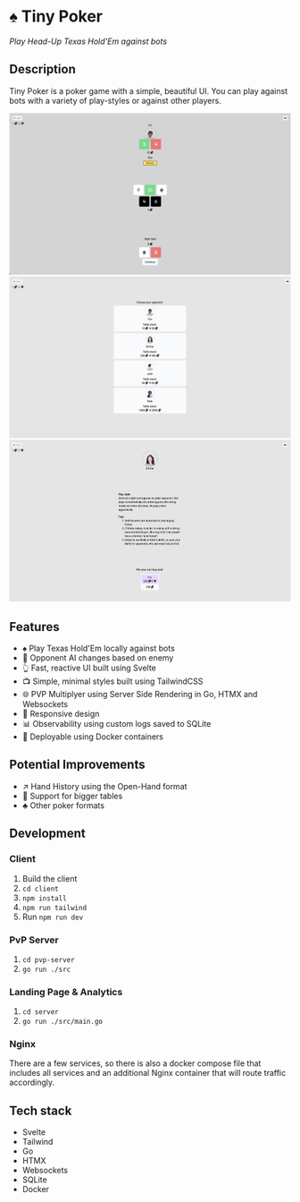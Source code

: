 # ♠️ Tiny Poker
*Play Head-Up Texas Hold'Em against bots*

## Description
Tiny Poker is a poker game with a simple, beautiful UI. You can play against bots with a variety of play-styles
or against other players.

![Hand End](./docs/image-hand-end.png)
![Opponent](./docs/image-opponents.png)
![Opponent Emma](./docs/image-opponent-emma.png)

## Features
- ♠️ Play Texas Hold'Em locally against bots
- 🤖 Opponent AI changes based on enemy
- 👆 Fast, reactive UI built using Svelte
- 📺 Simple, minimal styles built using TailwindCSS
- 🌐 PVP Multiplyer using Server Side Rendering in Go, HTMX and Websockets
- 📱 Responsive design
- 📊 Observability using custom logs saved to SQLite
- 🚢 Deployable using Docker containers

## Potential Improvements
- ↗️ Hand History using the Open-Hand format
- 👥 Support for bigger tables
- ♣️ Other poker formats

## Development

### Client

1. Build the client
  1. `cd client`
  2. `npm install`
  3. `npm run tailwind`
2. Run `npm run dev`

### PvP Server

1. `cd pvp-server`
2. `go run ./src`

### Landing Page & Analytics

1. `cd server`
2. `go run ./src/main.go`


### Nginx

There are a few services, so there is also a docker compose file that includes all services and an additional Nginx container
that will route traffic accordingly.

## Tech stack
- Svelte
- Tailwind
- Go
- HTMX
- Websockets
- SQLite
- Docker

